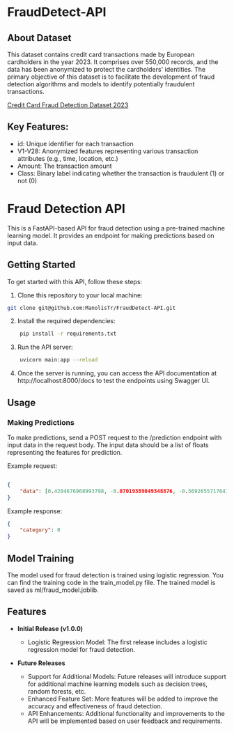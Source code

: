 # FraudDetect-API


## About Dataset
This dataset contains credit card transactions made by European cardholders in the year 2023. It comprises over 550,000 records, and the data has been anonymized to protect the cardholders' identities. The primary objective of this dataset is to facilitate the development of fraud detection algorithms and models to identify potentially fraudulent transactions.

[Credit Card Fraud Detection Dataset 2023]([URL](https://www.kaggle.com/datasets/nelgiriyewithana/credit-card-fraud-detection-dataset-2023/code?datasetId=3752264&sortBy=voteCount))


## Key Features:

- id: Unique identifier for each transaction
- V1-V28: Anonymized features representing various transaction attributes (e.g., time, location, etc.)
- Amount: The transaction amount
- Class: Binary label indicating whether the transaction is fraudulent (1) or not (0)

# Fraud Detection API

This is a FastAPI-based API for fraud detection using a pre-trained machine learning model. It provides an endpoint for making predictions based on input data.

## Getting Started

To get started with this API, follow these steps:

1. Clone this repository to your local machine:

```bash
git clone git@github.com:ManolisTr/FraudDetect-API.git
```

2. Install the required dependencies:
    
```bash
    pip install -r requirements.txt
```

3. Run the API server:

```bash
    uvicorn main:app --reload
```
4. Once the server is running, you can access the API documentation at http://localhost:8000/docs to test the endpoints using Swagger UI.


## Usage
### Making Predictions
To make predictions, send a POST request to the /prediction endpoint with input data in the request body. The input data should be a list of floats representing the features for prediction.

Example request:

```json

{
    "data": [0.4204676968993798, -0.07019389049348876, -0.5692655717641448, 0.19167256419205933, -0.00960663187396111, 0.42690292787138234, -0.35672761014973314, 0.09614260112475115, 0.07780566887853127, -0.6732832135986757, 0.5865055532599223, -0.7509423643768935, -1.0333555313016676, -0.8868947555187794, 0.5434225753594195, -1.075064762436905, -0.6651887984556643, -1.1490843582067032, -0.16878231339316183, 0.23511589500238225, 0.13496893644837274, 0.0704325754363474, 0.047770019508129695, -0.8516220843795598, 0.1028764294955881, -0.3754361962902003, 0.8208072193643625, 0.6659830110239932, -0.492623668290211]
}

```

Example response:

```json
{
    "category": 0
}
```

## Model Training
The model used for fraud detection is trained using logistic regression. You can find the training code in the train_model.py file. The trained model is saved as ml/fraud_model.joblib.


## Features

- **Initial Release (v1.0.0)**
  - Logistic Regression Model: The first release includes a logistic regression model for fraud detection.
  
- **Future Releases**
  - Support for Additional Models: Future releases will introduce support for additional machine learning models such as decision trees, random forests, etc.
  - Enhanced Feature Set: More features will be added to improve the accuracy and effectiveness of fraud detection.
  - API Enhancements: Additional functionality and improvements to the API will be implemented based on user feedback and requirements.
